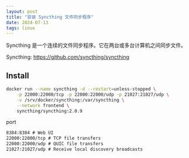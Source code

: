 ```yaml
---
layout: post
title: "安装 Syncthing 文件同步程序"
date: 2024-07-13
tags: linux
---
```


Syncthing 是一个连续的文件同步程序。它在两台或多台计算机之间同步文件。

Syncthing: <https://github.com/syncthing/syncthing>

## Install

```bash
docker run --name syncthing -d --restart=unless-stopped \
    -p 22000:22000/tcp -p 22000:22000/udp -p 21027:21027/udp \
    -v /srv/docker/syncthing:/var/syncthing \
    --network frontend \
    syncthing/syncthing:2.0.9
```

port

```txt
8384:8384 # Web UI
22000:22000/tcp # TCP file transfers
22000:22000/udp # QUIC file transfers
21027:21027/udp # Receive local discovery broadcasts
```
